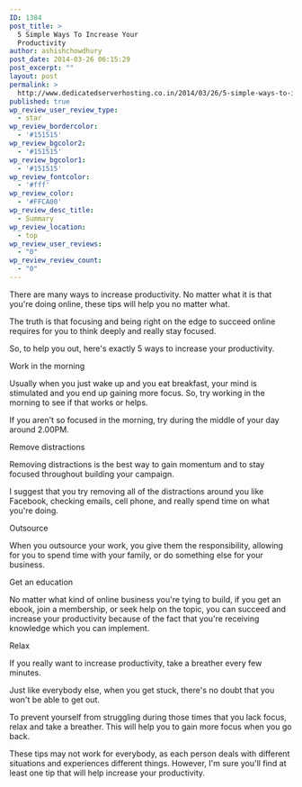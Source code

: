 ```yaml
---
ID: 1384
post_title: >
  5 Simple Ways To Increase Your
  Productivity
author: ashishchowdhury
post_date: 2014-03-26 06:15:29
post_excerpt: ""
layout: post
permalink: >
  http://www.dedicatedserverhosting.co.in/2014/03/26/5-simple-ways-to-increase-your-productivity/
published: true
wp_review_user_review_type:
  - star
wp_review_bordercolor:
  - '#151515'
wp_review_bgcolor2:
  - '#151515'
wp_review_bgcolor1:
  - '#151515'
wp_review_fontcolor:
  - '#fff'
wp_review_color:
  - '#FFCA00'
wp_review_desc_title:
  - Summary
wp_review_location:
  - top
wp_review_user_reviews:
  - "0"
wp_review_review_count:
  - "0"
---
```

There are many ways to increase productivity. No matter what it is that you're doing online, these tips will help you no matter what.

The truth is that focusing and being right on the edge to succeed online requires for you to think deeply and really stay focused.

So, to help you out, here's exactly 5 ways to increase your productivity. 

Work in the morning 

Usually when you just wake up and you eat breakfast, your mind is stimulated and you end up gaining more focus. So, try working in the morning to see if that works or helps.

If you aren't so focused in the morning, try during the middle of your day around 2.00PM. 

Remove distractions 

Removing distractions is the best way to gain momentum and to stay focused throughout building your campaign.

I suggest that you try removing all of the distractions around you like Facebook, checking emails, cell phone, and really spend time on what you're doing. 

Outsource 

When you outsource your work, you give them the responsibility, allowing for you to spend time with your family, or do something else for your business. 

Get an education 

No matter what kind of online business you're tying to build, if you get an ebook, join a membership, or seek help on the topic, you can succeed and increase your productivity because of the fact that you're receiving knowledge which you can implement. 

Relax 

If you really want to increase productivity, take a breather every few minutes.

Just like everybody else, when you get stuck, there's no doubt that you won't be able to get out.

To prevent yourself from struggling during those times that you lack focus, relax and take a breather. This will help you to gain more focus when you go back. 

These tips may not work for everybody, as each person deals with different situations and experiences different things. However, I'm sure you'll find at least one tip that will help increase your productivity.